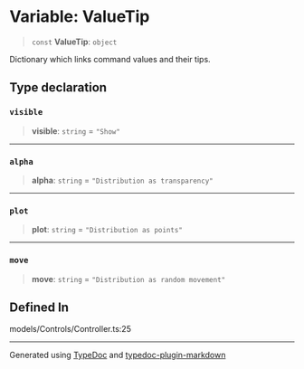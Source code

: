 # Variable: ValueTip

> `const` **ValueTip**: `object`

Dictionary which links command values and their tips.

## Type declaration

### `visible`

> **visible**: `string` = `"Show"`

---

### `alpha`

> **alpha**: `string` = `"Distribution as transparency"`

---

### `plot`

> **plot**: `string` = `"Distribution as points"`

---

### `move`

> **move**: `string` = `"Distribution as random movement"`

## Defined In

models/Controls/Controller.ts:25

---

Generated using [TypeDoc](https://typedoc.org/) and [typedoc-plugin-markdown](https://www.npmjs.com/package/typedoc-plugin-markdown)
